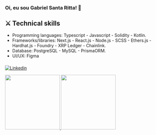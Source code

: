 ### Oi, eu sou Gabriel Santa Ritta! 👋

## ⚔️ Technical skills
- Programming languages: Typescript - Javascript - Solidity - Kotlin.
- Frameworks/libraries: Next.js - React.js - Node.js - SCSS - Ethers.js - Hardhat.js - Foundry - XRP Ledger - Chainlink.
- Database: PostgreSQL - MySQL - PrismaORM.
- UI/UX: Figma
###


      
[![Linkedin](https://img.shields.io/badge/LinkedIn-blue?style=for-the-badge&logo=Linkedin)](https://www.linkedin.com/in/gabriel-santa-ritta-772203198/)      
<div align="left">
<a href="https://github.com/gabrielfst30">
<img height="180em" src="https://github-readme-stats.vercel.app/api?username=gabrielfst30&show_icons=true&theme=dark&include_all_commits=true&count_private=true"/>
<img height="180em" src="https://github-readme-stats.vercel.app/api/top-langs/?username=gabrielfst30&layout=compact&langs_count=7&theme=dark"/>
</div>

 
 
